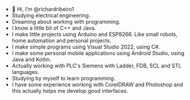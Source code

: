 - 👋 Hi, I’m @richardribeiro1
- Studying electrical engineering.
- Dreaming about working with programming.
- I know a little bit of C++ and Java.
- I make little projects using Arduino and ESP8266. Like small robots, home automation and personal projects.
- I make simple programs using Visual Studio 2022, using C#.
- I make some personal mobile applications using Android Studio, using Java and Kotlin.
- Actually working with PLC's Siemens with Ladder, FDB, SCL and STL languages.
- Studying by myself to learn programming.
- I have some experience working with CorelDRAW and Photoshop and this actually helps me develop good interfaces.
